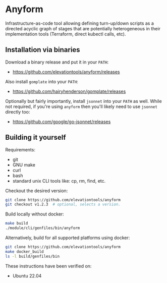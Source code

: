 
# Anyform

Infrastructure-as-code tool allowing defining turn-up/down scripts as a directed
acyclic graph of stages that are potentially heterogeneous in their
implementation tools (Terraform, direct kubectl calls, etc).


## Installation via binaries

Download a binary release and put it in your `PATH`:
- https://github.com/elevationtools/anyform/releases

Also install `gomplate` into your `PATH`:
- https://github.com/hairyhenderson/gomplate/releases

Optionally but fairly importantly, install `jsonnet` into your `PATH` as well.
While not required, if you're using `anyform` then you'll likely need to use
`jsonnet` directly too:
- https://github.com/google/go-jsonnet/releases


## Building it yourself

Requirements:
- git
- GNU make
- curl
- bash
- standard unix CLI tools like: cp, rm, find, etc.

Checkout the desired version:
```bash
git clone https://github.com/elevationtools/anyform
git checkout v1.2.3  # optional, selects a version.
```

Build locally without docker:
```bash
make build
./module/cli/genfiles/bin/anyform
```

Alternatively, build for all supported platforms using docker:
```bash
git clone https://github.com/elevationtools/anyform
make docker_build
ls -l build/genfiles/bin
```

These instructions have been verified on:
- Ubuntu 22.04

